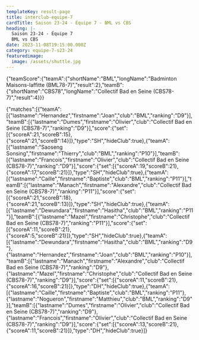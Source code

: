 ```yaml
---
templateKey: result-page
title: interclub-equipe-7
cardTitle: Saison 23-24 - Équipe 7 - BML vs CBS
heading: |-
  Saison 23-24 - Équipe 7
  BML vs CBS
date: 2023-11-08T19:15:00.000Z
category: equipe-7-s23-24
featuredimage:
  image: /assets/shuttle.jpg
---
```


<teamscoreboard>{"teamScore":{"teamA":{"shortName":"BML","longName":"Badminton Maisons-laffitte (BML78-7)","result":2},"teamB":{"shortName":"CBS78","longName":"Collectif Bad en Seine (CBS78-7)","result":4}}}</teamscoreboard>

<scoreboard>{"matches":[{"teamA":[{"lastname":"Hernandez","firstname":"Joan","club":"BML","ranking":"D9"}],"teamB":[{"lastname":"Dumes","firstname":"Olivier","club":"Collectif Bad en Seine (CBS78-7)","ranking":"D9"}],"score":{"set":[{"scoreA":21,"scoreB":15},{"scoreA":21,"scoreB":14}]},"type":"SH","hideClub":true},{"teamA":[{"lastname":"Saoseng Sonsing","firstname":"Thierry","club":"BML","ranking":"P10"}],"teamB":[{"lastname":"Francois","firstname":"Olivier","club":"Collectif Bad en Seine (CBS78-7)","ranking":"D9"}],"score":{"set":[{"scoreA":19,"scoreB":21},{"scoreA":17,"scoreB":21}]},"type":"SH","hideClub":true},{"teamA":[{"lastname":"Caille","firstname":"Baptiste","club":"BML","ranking":"P11"}],"teamB":[{"lastname":"Manach","firstname":"Alexandre","club":"Collectif Bad en Seine (CBS78-7)","ranking":"P11"}],"score":{"set":[{"scoreA":21,"scoreB":18},{"scoreA":21,"scoreB":13}]},"type":"SH","hideClub":true},{"teamA":[{"lastname":"Dewundara","firstname":"Hasitha","club":"BML","ranking":"P11"}],"teamB":[{"lastname":"Mazel","firstname":"Christophe","club":"Collectif Bad en Seine (CBS78-7)","ranking":"P11"}],"score":{"set":[{"scoreA":11,"scoreB":21},{"scoreA":5,"scoreB":21}]},"type":"SH","hideClub":true},{"teamA":[{"lastname":"Dewundara","firstname":"Hasitha","club":"BML","ranking":"D9"},{"lastname":"Hernandez","firstname":"Joan","club":"BML","ranking":"P10"}],"teamB":[{"lastname":"Manach","firstname":"Alexandre","club":"Collectif Bad en Seine (CBS78-7)","ranking":"D9"},{"lastname":"Mazel","firstname":"Christophe","club":"Collectif Bad en Seine (CBS78-7)","ranking":"D9"}],"score":{"set":[{"scoreA":11,"scoreB":21},{"scoreA":16,"scoreB":21}]},"type":"DH","hideClub":true},{"teamA":[{"lastname":"Caille","firstname":"Baptiste","club":"BML","ranking":"P11"},{"lastname":"Nogueron","firstname":"Matthieu","club":"BML","ranking":"D9"}],"teamB":[{"lastname":"Dumes","firstname":"Olivier","club":"Collectif Bad en Seine (CBS78-7)","ranking":"D9"},{"lastname":"Francois","firstname":"Olivier","club":"Collectif Bad en Seine (CBS78-7)","ranking":"D9"}],"score":{"set":[{"scoreA":13,"scoreB":21},{"scoreA":11,"scoreB":21}]},"type":"DH","hideClub":true}]}</scoreboard>